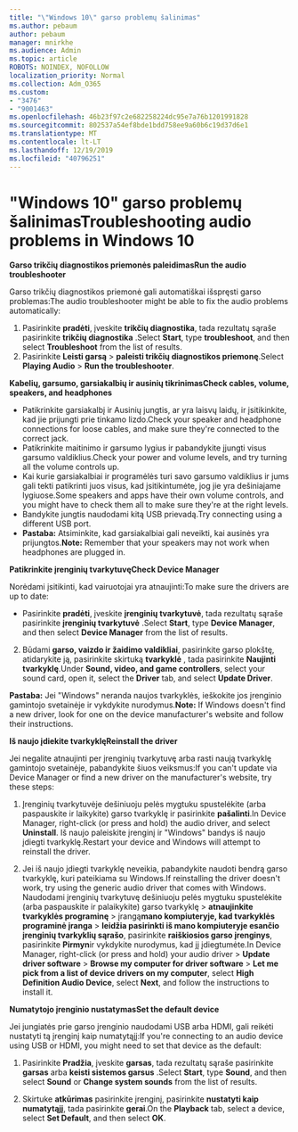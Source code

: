 ```yaml
---
title: "\"Windows 10\" garso problemų šalinimas"
ms.author: pebaum
author: pebaum
manager: mnirkhe
ms.audience: Admin
ms.topic: article
ROBOTS: NOINDEX, NOFOLLOW
localization_priority: Normal
ms.collection: Adm_O365
ms.custom:
- "3476"
- "9001463"
ms.openlocfilehash: 46b23f97c2e682258224dc95e7a76b1201991828
ms.sourcegitcommit: 802537a54ef8bde1bdd758ee9a60b6c19d37d6e1
ms.translationtype: MT
ms.contentlocale: lt-LT
ms.lasthandoff: 12/19/2019
ms.locfileid: "40796251"
---
```

# <a name="troubleshooting-audio-problems-in-windows-10"></a><span data-ttu-id="d61f9-102">"Windows 10" garso problemų šalinimas</span><span class="sxs-lookup"><span data-stu-id="d61f9-102">Troubleshooting audio problems in Windows 10</span></span>

<span data-ttu-id="d61f9-103">**Garso trikčių diagnostikos priemonės paleidimas**</span><span class="sxs-lookup"><span data-stu-id="d61f9-103">**Run the audio troubleshooter**</span></span>

<span data-ttu-id="d61f9-104">Garso trikčių diagnostikos priemonė gali automatiškai išspręsti garso problemas:</span><span class="sxs-lookup"><span data-stu-id="d61f9-104">The audio troubleshooter might be able to fix the audio problems automatically:</span></span> 

1. <span data-ttu-id="d61f9-105">Pasirinkite **pradėti**, įveskite **trikčių diagnostika**, tada rezultatų sąraše pasirinkite **trikčių diagnostika** .</span><span class="sxs-lookup"><span data-stu-id="d61f9-105">Select **Start**, type **troubleshoot**, and then select **Troubleshoot** from the list of results.</span></span> 
2. <span data-ttu-id="d61f9-106">Pasirinkite **Leisti garsą** > **paleisti trikčių diagnostikos priemonę**.</span><span class="sxs-lookup"><span data-stu-id="d61f9-106">Select **Playing Audio** > **Run the troubleshooter**.</span></span>

<span data-ttu-id="d61f9-107">**Kabelių, garsumo, garsiakalbių ir ausinių tikrinimas**</span><span class="sxs-lookup"><span data-stu-id="d61f9-107">**Check cables, volume, speakers, and headphones**</span></span>

- <span data-ttu-id="d61f9-108">Patikrinkite garsiakalbį ir Ausinių jungtis, ar yra laisvų laidų, ir įsitikinkite, kad jie prijungti prie tinkamo lizdo.</span><span class="sxs-lookup"><span data-stu-id="d61f9-108">Check your speaker and headphone connections for loose cables, and make sure they're connected to the correct jack.</span></span>
- <span data-ttu-id="d61f9-109">Patikrinkite maitinimo ir garsumo lygius ir pabandykite įjungti visus garsumo valdiklius.</span><span class="sxs-lookup"><span data-stu-id="d61f9-109">Check your power and volume levels, and try turning all the volume controls up.</span></span>
- <span data-ttu-id="d61f9-110">Kai kurie garsiakalbiai ir programėlės turi savo garsumo valdiklius ir jums gali tekti patikrinti juos visus, kad įsitikintumėte, jog jie yra dešiniajame lygiuose.</span><span class="sxs-lookup"><span data-stu-id="d61f9-110">Some speakers and apps have their own volume controls, and you might have to check them all to make sure they're at the right levels.</span></span>
- <span data-ttu-id="d61f9-111">Bandykite jungtis naudodami kitą USB prievadą.</span><span class="sxs-lookup"><span data-stu-id="d61f9-111">Try connecting using a different USB port.</span></span>
- <span data-ttu-id="d61f9-112">**Pastaba:** Atsiminkite, kad garsiakalbiai gali neveikti, kai ausinės yra prijungtos.</span><span class="sxs-lookup"><span data-stu-id="d61f9-112">**Note:** Remember that your speakers may not work when headphones are plugged in.</span></span>

<span data-ttu-id="d61f9-113">**Patikrinkite įrenginių tvarkytuvę**</span><span class="sxs-lookup"><span data-stu-id="d61f9-113">**Check Device Manager**</span></span>

<span data-ttu-id="d61f9-114">Norėdami įsitikinti, kad vairuotojai yra atnaujinti:</span><span class="sxs-lookup"><span data-stu-id="d61f9-114">To make sure the drivers are up to date:</span></span>

- <span data-ttu-id="d61f9-115">Pasirinkite **pradėti**, įveskite **įrenginių tvarkytuvė**, tada rezultatų sąraše pasirinkite **įrenginių tvarkytuvė** .</span><span class="sxs-lookup"><span data-stu-id="d61f9-115">Select **Start**, type **Device Manager**, and then select **Device Manager** from the list of results.</span></span>

2. <span data-ttu-id="d61f9-116">Būdami **garso, vaizdo ir žaidimo valdikliai**, pasirinkite garso plokštę, atidarykite ją, pasirinkite skirtuką **tvarkyklė** , tada pasirinkite **Naujinti tvarkyklę**.</span><span class="sxs-lookup"><span data-stu-id="d61f9-116">Under **Sound, video, and game controllers**, select your sound card, open it, select the **Driver** tab, and select **Update Driver**.</span></span> 

<span data-ttu-id="d61f9-117">**Pastaba:** Jei "Windows" neranda naujos tvarkyklės, ieškokite jos įrenginio gamintojo svetainėje ir vykdykite nurodymus.</span><span class="sxs-lookup"><span data-stu-id="d61f9-117">**Note:** If Windows doesn't find a new driver, look for one on the device manufacturer's website and follow their instructions.</span></span>

<span data-ttu-id="d61f9-118">**Iš naujo įdiekite tvarkyklę**</span><span class="sxs-lookup"><span data-stu-id="d61f9-118">**Reinstall the driver**</span></span>

<span data-ttu-id="d61f9-119">Jei negalite atnaujinti per įrenginių tvarkytuvę arba rasti naują tvarkyklę gamintojo svetainėje, pabandykite šiuos veiksmus:</span><span class="sxs-lookup"><span data-stu-id="d61f9-119">If you can't update via Device Manager or find a new driver on the manufacturer's website, try these steps:</span></span> 

1. <span data-ttu-id="d61f9-120">Įrenginių tvarkytuvėje dešiniuoju pelės mygtuku spustelėkite (arba paspauskite ir laikykite) garso tvarkyklę ir pasirinkite **pašalinti**.</span><span class="sxs-lookup"><span data-stu-id="d61f9-120">In Device Manager, right-click (or press and hold) the audio driver, and select **Uninstall**.</span></span> <span data-ttu-id="d61f9-121">Iš naujo paleiskite įrenginį ir "Windows" bandys iš naujo įdiegti tvarkyklę.</span><span class="sxs-lookup"><span data-stu-id="d61f9-121">Restart your device and Windows will attempt to reinstall the driver.</span></span>

2. <span data-ttu-id="d61f9-122">Jei iš naujo įdiegti tvarkyklę neveikia, pabandykite naudoti bendrą garso tvarkyklę, kuri pateikiama su Windows.</span><span class="sxs-lookup"><span data-stu-id="d61f9-122">If reinstalling the driver doesn't work, try using the generic audio driver that comes with Windows.</span></span> <span data-ttu-id="d61f9-123">Naudodami įrenginių tvarkytuvę dešiniuoju pelės mygtuku spustelėkite (arba paspauskite ir palaikykite) garso tvarkyklę > **atnaujinkite tvarkyklės programinę** > įrangą**mano kompiuteryje, kad tvarkyklės programinė įranga** > **leidžia pasirinkti iš mano kompiuteryje esančio įrenginių tvarkyklių sąrašo**, pasirinkite **raiškiosios garso įrenginys**, pasirinkite **Pirmyn**ir vykdykite nurodymus, kad jį įdiegtumėte.</span><span class="sxs-lookup"><span data-stu-id="d61f9-123">In Device Manager, right-click (or press and hold) your audio driver > **Update driver software** > **Browse my computer for driver software** > **Let me pick from a list of device drivers on my computer**, select **High Definition Audio Device**, select **Next**, and follow the instructions to install it.</span></span>

<span data-ttu-id="d61f9-124">**Numatytojo įrenginio nustatymas**</span><span class="sxs-lookup"><span data-stu-id="d61f9-124">**Set the default device**</span></span>

<span data-ttu-id="d61f9-125">Jei jungiatės prie garso įrenginio naudodami USB arba HDMI, gali reikėti nustatyti tą įrenginį kaip numatytąjį:</span><span class="sxs-lookup"><span data-stu-id="d61f9-125">If you're connecting to an audio device using USB or HDMI, you might need to set that device as the default:</span></span> 

1. <span data-ttu-id="d61f9-126">Pasirinkite **Pradžia**, įveskite **garsas**, tada rezultatų sąraše pasirinkite **garsas** arba **keisti sistemos garsus** .</span><span class="sxs-lookup"><span data-stu-id="d61f9-126">Select **Start**, type **Sound**, and then select **Sound** or **Change system sounds** from the list of results.</span></span>

2. <span data-ttu-id="d61f9-127">Skirtuke **atkūrimas** pasirinkite įrenginį, pasirinkite **nustatyti kaip numatytąjį**, tada pasirinkite **gerai**.</span><span class="sxs-lookup"><span data-stu-id="d61f9-127">On the **Playback** tab, select a device, select **Set Default**, and then select **OK**.</span></span>

